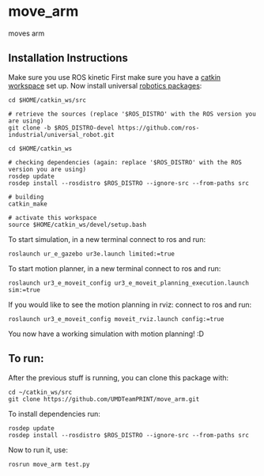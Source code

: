 # move_arm
moves arm

## Installation Instructions
Make sure you use ROS kinetic
First make sure you have a [catkin workspace](http://wiki.ros.org/catkin/Tutorials/create_a_workspace) set up.
Now install universal [robotics packages](https://github.com/ros-industrial/universal_robot/tree/kinetic-devel):

```
cd $HOME/catkin_ws/src

# retrieve the sources (replace '$ROS_DISTRO' with the ROS version you are using)
git clone -b $ROS_DISTRO-devel https://github.com/ros-industrial/universal_robot.git

cd $HOME/catkin_ws

# checking dependencies (again: replace '$ROS_DISTRO' with the ROS version you are using)
rosdep update
rosdep install --rosdistro $ROS_DISTRO --ignore-src --from-paths src

# building
catkin_make

# activate this workspace
source $HOME/catkin_ws/devel/setup.bash
```

To start simulation, in a new terminal connect to ros and run:

```roslaunch ur_e_gazebo ur3e.launch limited:=true```

To start motion planner, in a new terminal connect to ros and run:

```roslaunch ur3_e_moveit_config ur3_e_moveit_planning_execution.launch sim:=true```

If you would like to see the motion planning in rviz:
connect to ros and run:

```roslaunch ur3_e_moveit_config moveit_rviz.launch config:=true```

You now have a working simulation with motion planning! :D

## To run:
After the previous stuff is running, you can clone this package with:

```
cd ~/catkin_ws/src
git clone https://github.com/UMDTeamPRINT/move_arm.git
```
To install dependencies run:

```cd ~/catkin_ws/
rosdep update
rosdep install --rosdistro $ROS_DISTRO --ignore-src --from-paths src
```

Now to run it, use:

```rosrun move_arm test.py```
